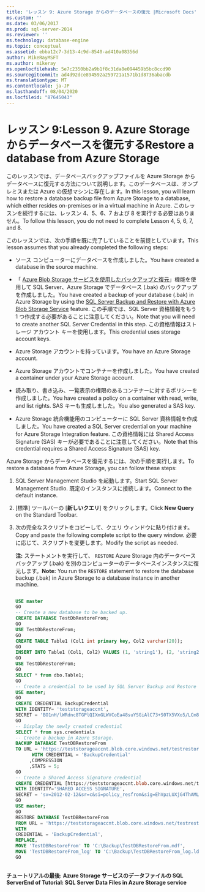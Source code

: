```yaml
---
title: 'レッスン 9: Azure Storage からのデータベースの復元 |Microsoft Docs'
ms.custom: ''
ms.date: 03/06/2017
ms.prod: sql-server-2014
ms.reviewer: ''
ms.technology: database-engine
ms.topic: conceptual
ms.assetid: ebba12c7-3d13-4c9d-8540-ad410a08356d
author: MikeRayMSFT
ms.author: mikeray
ms.openlocfilehash: 5e7c2350bb2a9b1f8c31da8e094459b5bc8ccd90
ms.sourcegitcommit: ad4d92dce894592a259721a1571b1d8736abacdb
ms.translationtype: MT
ms.contentlocale: ja-JP
ms.lasthandoff: 08/04/2020
ms.locfileid: "87645043"
---
```

# <a name="lesson-9-restore-a-database-from-azure-storage"></a><span data-ttu-id="f325e-103">レッスン 9:</span><span class="sxs-lookup"><span data-stu-id="f325e-103">Lesson 9.</span></span> <span data-ttu-id="f325e-104">Azure Storage からデータベースを復元する</span><span class="sxs-lookup"><span data-stu-id="f325e-104">Restore a database from Azure Storage</span></span>
  <span data-ttu-id="f325e-105">このレッスンでは、データベースバックアップファイルを Azure Storage からデータベースに復元する方法について説明します。このデータベースは、オンプレミスまたは Azure の仮想マシンに存在します。</span><span class="sxs-lookup"><span data-stu-id="f325e-105">In this lesson, you will learn how to restore a database backup file from Azure Storage to a database, which either resides on-premises or in a virtual machine in Azure.</span></span> <span data-ttu-id="f325e-106">このレッスンを続行するには、レッスン 4、5、6、7 および 8 を実行する必要はありません。</span><span class="sxs-lookup"><span data-stu-id="f325e-106">To follow this lesson, you do not need to complete Lesson 4, 5, 6, 7, and 8.</span></span>  
  
 <span data-ttu-id="f325e-107">このレッスンでは、次の手順を既に完了していることを前提としています。</span><span class="sxs-lookup"><span data-stu-id="f325e-107">This lesson assumes that you already completed the following steps:</span></span>  
  
-   <span data-ttu-id="f325e-108">ソース コンピューターにデータベースを作成しました。</span><span class="sxs-lookup"><span data-stu-id="f325e-108">You have created a database in the source machine.</span></span>  
  
-   <span data-ttu-id="f325e-109">「 [Azure Blob Storage サービスを使用したバックアップと復元](backup-restore/sql-server-backup-and-restore-with-microsoft-azure-blob-storage-service.md)」機能を使用して SQL Server、Azure Storage でデータベース (.bak) のバックアップを作成しました。</span><span class="sxs-lookup"><span data-stu-id="f325e-109">You have created a backup of your database (.bak) in Azure Storage by using the [SQL Server Backup and Restore with Azure Blob Storage Service](backup-restore/sql-server-backup-and-restore-with-microsoft-azure-blob-storage-service.md) feature.</span></span> <span data-ttu-id="f325e-110">この手順では、SQL Server 資格情報をもう 1 つ作成する必要があることに注意してください。</span><span class="sxs-lookup"><span data-stu-id="f325e-110">Note that you will need to create another SQL Server Credential in this step.</span></span> <span data-ttu-id="f325e-111">この資格情報はストレージ アカウント キーを使用します。</span><span class="sxs-lookup"><span data-stu-id="f325e-111">This credential uses storage account keys.</span></span>  
  
-   <span data-ttu-id="f325e-112">Azure Storage アカウントを持っています。</span><span class="sxs-lookup"><span data-stu-id="f325e-112">You have an Azure Storage account.</span></span>  
  
-   <span data-ttu-id="f325e-113">Azure Storage アカウントでコンテナーを作成しました。</span><span class="sxs-lookup"><span data-stu-id="f325e-113">You have created a container under your Azure Storage account.</span></span>  
  
-   <span data-ttu-id="f325e-114">読み取り、書き込み、一覧表示の権限のあるコンテナーに対するポリシーを作成しました。</span><span class="sxs-lookup"><span data-stu-id="f325e-114">You have created a policy on a container with read, write, and list rights.</span></span> <span data-ttu-id="f325e-115">SAS キーも生成しました。</span><span class="sxs-lookup"><span data-stu-id="f325e-115">You also generated a SAS key.</span></span>  
  
-   <span data-ttu-id="f325e-116">Azure Storage 統合機能用のコンピューターに SQL Server 資格情報を作成しました。</span><span class="sxs-lookup"><span data-stu-id="f325e-116">You have created a SQL Server credential on your machine for Azure Storage Integration feature.</span></span> <span data-ttu-id="f325e-117">この資格情報には Shared Access Signature (SAS) キーが必要であることに注意してください。</span><span class="sxs-lookup"><span data-stu-id="f325e-117">Note that this credential requires a Shared Access Signature (SAS) key.</span></span>  
  
 <span data-ttu-id="f325e-118">Azure Storage からデータベースを復元するには、次の手順を実行します。</span><span class="sxs-lookup"><span data-stu-id="f325e-118">To restore a database from Azure Storage, you can follow these steps:</span></span>  
  
1.  <span data-ttu-id="f325e-119">SQL Server Management Studio を起動します。</span><span class="sxs-lookup"><span data-stu-id="f325e-119">Start SQL Server Management Studio.</span></span> <span data-ttu-id="f325e-120">既定のインスタンスに接続します。</span><span class="sxs-lookup"><span data-stu-id="f325e-120">Connect to the default instance.</span></span>  
  
2.  <span data-ttu-id="f325e-121">[標準] ツールバーの [**新しいクエリ**] をクリックします。</span><span class="sxs-lookup"><span data-stu-id="f325e-121">Click **New Query** on the Standard Toolbar.</span></span>  
  
3.  <span data-ttu-id="f325e-122">次の完全なスクリプトをコピーして、クエリ ウィンドウに貼り付けます。</span><span class="sxs-lookup"><span data-stu-id="f325e-122">Copy and paste the following complete script to the query window.</span></span> <span data-ttu-id="f325e-123">必要に応じて、スクリプトを変更します。</span><span class="sxs-lookup"><span data-stu-id="f325e-123">Modify the script as needed.</span></span>  
  
     <span data-ttu-id="f325e-124">**注:** ステートメントを実行して、 `RESTORE` Azure Storage 内のデータベースバックアップ (.bak) を別のコンピューターのデータベースインスタンスに復元します。</span><span class="sxs-lookup"><span data-stu-id="f325e-124">**Note:** You run the `RESTORE` statement to restore the database backup (.bak) in Azure Storage to a database instance in another machine.</span></span>  
  
    ```sql  
  
    USE master   
    GO   
    -- Create a new database to be backed up.   
    CREATE DATABASE TestDbRestoreFrom;   
    GO   
    USE TestDbRestoreFrom;   
    GO   
    CREATE TABLE Table1 (Col1 int primary key, Col2 varchar(20));   
    GO   
    INSERT INTO Table1 (Col1, Col2) VALUES (1, 'string1'), (2, 'string2');   
    GO   
    USE TestDbRestoreFrom;   
    GO   
    SELECT * from dbo.Table1;   
    GO   
    -- Create a credential to be used by SQL Server Backup and Restore with Azure -----Blob Storage Service.   
    USE master;   
    GO   
    CREATE CREDENTIAL BackupCredential    
    WITH IDENTITY= 'teststorageaccnt',   
    SECRET = 'BO1nH/lWRdnc8TGPlQIXmGLWVCoEa48suYSGiAlC73+S0TX5VXo5/LCm8qiyGCYafDg4ZsueDIV3GQ5RXHaRGw=='    
    GO   
    -- Display the newly created credential   
    SELECT * from sys.credentials   
    -- Create a backup in Azure Storage.   
    BACKUP DATABASE TestDBRestoreFrom    
    TO URL = 'https://teststorageaccnt.blob.core.windows.net/testrestorefrom/TestDBRestoreFrom.bak'    
          WITH CREDENTIAL = 'BackupCredential'    
         ,COMPRESSION   
         ,STATS = 5;   
    GO    
    -- Create a Shared Access Signature credential   
    CREATE CREDENTIAL [https://teststorageaccnt.blob.core.windows.net/testrestorefrom]   
    WITH IDENTITY='SHARED ACCESS SIGNATURE',   
    SECRET = 'sv=2012-02-12&sr=c&si=policy_resfrom&sig=EhVpzLUXjG4ThAMLmVhrnoiCt8IfmD3BsuYiMawGzxc%3D'   
    GO   
    USE master;   
    GO   
    RESTORE DATABASE TestDBRestoreFrom    
    FROM URL = 'https://teststorageaccnt.blob.core.windows.net/testrestorefrom/TestDBRestoreFrom.bak'    
    WITH    
    CREDENTIAL = 'BackupCredential',    
    REPLACE,   
    MOVE 'TestDBRestoreFrom' TO 'C:\Backup\TestDBRestoreFrom.mdf',     
    MOVE 'TestDBRestoreFrom_log' TO 'C:\Backup\TestDBRestoreFrom_log.ldf';   
    GO  
  
    ```  
  
 <span data-ttu-id="f325e-125">**チュートリアルの最後: Azure Storage サービスのデータファイルの SQL Server**</span><span class="sxs-lookup"><span data-stu-id="f325e-125">**End of Tutorial: SQL Server Data Files in Azure Storage service**</span></span>  
  
  
